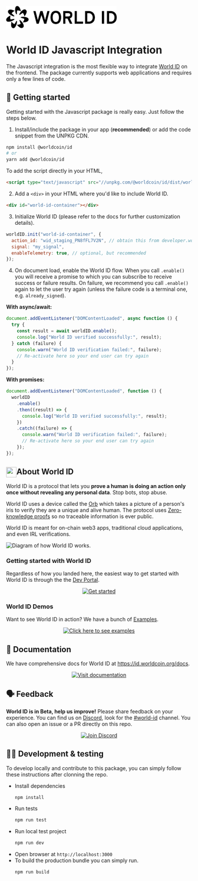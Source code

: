 <img src="https://raw.githubusercontent.com/worldcoin/world-id-js/main/world-id-logo.svg" alt="World ID logo" width="300" />

# World ID Javascript Integration

The Javascript integration is the most flexible way to integrate [World ID](https://id.worldcoin.org) on the frontend. The package currently supports web applications and requires only a few lines of code.

## 🚀 Getting started

Getting started with the Javascript package is really easy. Just follow the steps below.

1. Install/include the package in your app (**recommended**) or add the code snippet from the UNPKG CDN.

```bash
npm install @worldcoin/id
# or
yarn add @worldcoin/id
```

To add the script directly in your HTML,

```html
<script type="text/javascript" src="//unpkg.com/@worldcoin/id/dist/world-id.js"></script>
```

2. Add a `<div>` in your HTML where you'd like to include World ID.

```html
<div id="world-id-container"></div>
```

3. Initialize World ID (please refer to the docs for further customization details).

```js
worldID.init("world-id-container", {
  action_id: "wid_staging_PN8fFL7V2N", // obtain this from developer.worldcoin.org
  signal: "my_signal",
  enableTelemetry: true, // optional, but recommended
});
```

4. On document load, enable the World ID flow. When you call `.enable()` you will receive a promise to which you can subscribe to receive success or failure results. On failure, we recommend you call `.enable()` again to let the user try again (unless the failure code is a terminal one, e.g. `already_signed`).

**With async/await:**

```js
document.addEventListener("DOMContentLoaded", async function () {
  try {
    const result = await worldID.enable();
    console.log("World ID verified successfully:", result);
  } catch (failure) {
    console.warn("World ID verification failed:", failure);
    // Re-activate here so your end user can try again
  }
});
```

**With promises:**

```js
document.addEventListener("DOMContentLoaded", function () {
  worldID
    .enable()
    .then((result) => {
      console.log("World ID verified successfully:", result);
    })
    .catch((failure) => {
      console.warn("World ID verification failed:", failure);
      // Re-activate here so your end user can try again
    });
});
```

<!-- WORLD-ID-SHARED-README-TAG:START - Do not remove or modify this section directly -->
<!-- The contents of this file are inserted to all World ID repositories to provide general context on World ID. -->

## <img align="left" width="28" height="28" src="https://raw.githubusercontent.com/worldcoin/world-id-docs/main/static/img/readme-orb.png" alt="" style="margin-right: 0;" /> About World ID

World ID is a protocol that lets you **prove a human is doing an action only once without revealing any personal data**. Stop bots, stop abuse.

World ID uses a device called the [Orb](https://worldcoin.org/how-the-launch-works) which takes a picture of a person's iris to verify they are a unique and alive human. The protocol uses [Zero-knowledge proofs](https://id.worldcoin.org/zkp) so no traceable information is ever public.

World ID is meant for on-chain web3 apps, traditional cloud applications, and even IRL verifications.

<img src="https://raw.githubusercontent.com/worldcoin/world-id-docs/main/static/img/readme-diagram.png" alt="Diagram of how World ID works."  />

### Getting started with World ID

Regardless of how you landed here, the easiest way to get started with World ID is through the the [Dev Portal](https://developer.worldcoin.org).

<a href="https://developer.worldcoin.org">
<p align="center">
  <img src="https://raw.githubusercontent.com/worldcoin/world-id-docs/main/static/img/readme-get-started.png" alt="Get started" height="50" />
</p>
</a>

### World ID Demos

Want to see World ID in action? We have a bunch of [Examples](https://id.worldcoin.org/examples).

<a href="https://id.worldcoin.org/examples">
<p align="center">
  <img src="https://raw.githubusercontent.com/worldcoin/world-id-docs/main/static/img/readme-examples.png" alt="Click here to see examples" height="150" />
</p>
</a>

## 📄 Documentation

We have comprehensive docs for World ID at https://id.worldcoin.org/docs.

<a href="https://id.worldcoin.org/docs">
<p align="center">
  <img src="https://raw.githubusercontent.com/worldcoin/world-id-docs/main/static/img/readme-docs.png" alt="Visit documentation" height="50" />
</p>
</a>

## 🗣 Feedback

**World ID is in Beta, help us improve!** Please share feedback on your experience. You can find us on [Discord](https://discord.gg/worldcoin), look for the [#world-id](https://discord.com/channels/956750052771127337/968523914638688306) channel. You can also open an issue or a PR directly on this repo.

<a href="https://discord.gg/worldcoin">
<p align="center">
  <img src="https://raw.githubusercontent.com/worldcoin/world-id-docs/main/static/img/readme-discord.png" alt="Join Discord" height="50" />
</p>
</a>

<!-- WORLD-ID-SHARED-README-TAG:END -->

## 🧑‍💻 Development & testing

To develop locally and contribute to this package, you can simply follow these instructions after clonning the repo.

- Install dependencies
  ```bash
  npm install
  ```
- Run tests
  ```bash
  npm run test
  ```
- Run local test project
  ```bash
  npm run dev
  ```
- Open browser at `http://localhost:3000`
- To build the production bundle you can simply run.
  ```bash
  npm run build
  ```

[docs]: https://id.worldcoin.org/docs/js

